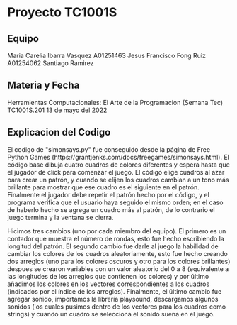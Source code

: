 <h1>Proyecto TC1001S</h1>

<h2>Equipo</h2>
Maria Carelia Ibarra Vasquez A01251463
Jesus Francisco Fong Ruiz A01254062
Santiago Ramirez

<h2>Materia y Fecha</h2>
Herramientas Computacionales: El Arte de la Programacion (Semana Tec) TC1001S.201
13 de mayo del 2022

<h2>Explicacion del Codigo</h2>
El codigo de "simonsays.py" fue conseguido desde la página de Free Python Games (https://grantjenks.com/docs/freegames/simonsays.html). El código base dibuja cuatro cuadros de colores diferentes y espera hasta que el jugador de click para comenzar el juego. El código elige cuadros al azar para crear un patrón, y cuando se elijen los cuadros cambian a un tono más brillante para mostrar que ese cuadro es el siguiente en el patrón. Finalmente el jugador debe repetir el patrón hecho por el código, y el programa verifica que el usuario haya seguido el mismo orden; en el caso de haberlo hecho se agrega un cuadro más al patrón, de lo contrario el juego termina y la ventana se cierra.


Hicimos tres cambios (uno por cada miembro del equipo). El primero es un contador que muestra el número de rondas, esto fue hecho escribiendo la longitud del patrón. El segundo cambio fue darle al juego la habilidad de cambiar los colores de los cuadros aleatoriamente, esto fue hecho creando dos arreglos (uno para los colores oscuros y otro para los colores brillantes) despues se crearon variables con un valor aleatorio del 0 a 8 (equivalente a las longitudes de los arreglos que contienen los colores) y por último añadimos los colores en los vectores correspondientes a los cuadros (indicados por el índice de los arreglos). Finalmente, el último cambio fue agregar sonido, importamos la librería playsound, descargamos algunos sonidos (los cuales pusimos dentro de los vectores para los cuadros como strings) y cuando un cuadro se selecciona el sonido suena en el juego.
